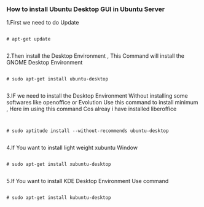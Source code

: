 ### How to install Ubuntu Desktop GUI in Ubuntu Server 


1.First we need to do Update 


```

# apt-get update 


```

2.Then install the Desktop Environment , This Command will install the GNOME Desktop Environment 
 


```

# sudo apt-get install ubuntu-desktop


```


3.IF we need to install the Desktop Environment Without installing some softwares like openoffice or Evolution
Use this command to install minimum , Here im using this command Cos alreay i have installed liberoffice 


```


# sudo aptitude install --without-recommends ubuntu-desktop


```

4.If You want to install light weight xubuntu Window


```

# sudo apt-get install xubuntu-desktop


```


5.If You want to install KDE Desktop Environment Use command 


```

# sudo apt-get install kubuntu-desktop


```



